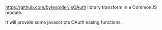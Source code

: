 https://github.com/bytespider/jsOAuth library transform in a CommonJS module.

It will provide some javascripts OAuth easing functions. 
